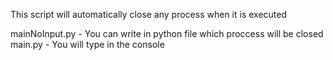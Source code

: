 This script will automatically close any process when it is executed

mainNoInput.py - You can write in python file which proccess will be closed
main.py - You will type in the console
